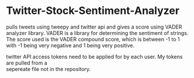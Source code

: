 # Twitter-Stock-Sentiment-Analyzer
pulls tweets using tweepy and twitter api and gives a score using VADER analyzer library. VADER is a library for determining the sentiment of strings.
The score used is the VADER compound score, which is between -1 to 1 with -1 being very negative and 1 being very positive.


twitter API access tokens need to be applied for by each user. My tokens are pulled from a  
sepereate file not in the repository. 

 
